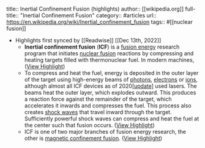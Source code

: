 title:: Inertial Confinement Fusion (highlights)
author:: [[wikipedia.org]]
full-title:: "Inertial Confinement Fusion"
category:: #articles
url:: https://en.wikipedia.org/wiki/Inertial_confinement_fusion
tags:: #[[nuclear fusion]]

- Highlights first synced by [[Readwise]] [[Dec 13th, 2022]]
	- **Inertial confinement fusion** (**ICF**) is a [fusion energy](https://en.wikipedia.org/wiki/Fusion_energy) research program that initiates [nuclear fusion](https://en.wikipedia.org/wiki/Nuclear_fusion) reactions by compressing and heating targets filled with thermonuclear fuel. In modern machines, ([View Highlight](https://read.readwise.io/read/01gm48hyf3fbvxk4nsbnjyknay))
	- To compress and heat the fuel, energy is deposited in the outer layer of the target using high-energy beams of [photons](https://en.wikipedia.org/wiki/Photons), [electrons](https://en.wikipedia.org/wiki/Electron) or [ions](https://en.wikipedia.org/wiki/Ion), although almost all ICF devices as of 2020[[update]](https://en.wikipedia.org/w/index.php?title=Inertial_confinement_fusion&action=edit) used lasers. The beams heat the outer layer, which explodes outward. This produces a reaction force against the remainder of the target, which accelerates it inwards and compresses the fuel. This process also creates [shock waves](https://en.wikipedia.org/wiki/Shock_wave) that travel inward through the target. Sufficiently powerful shock waves can compress and heat the fuel at the center such that fusion occurs. ([View Highlight](https://read.readwise.io/read/01gm48jmdvbc7ya4r3k3tt1mxx))
	- ICF is one of two major branches of fusion energy research, the other is [magnetic confinement fusion](https://en.wikipedia.org/wiki/Magnetic_confinement_fusion). ([View Highlight](https://read.readwise.io/read/01gm48jtr8hnd1s50ecca8zztt))